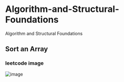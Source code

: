 # Algorithm-and-Structural-Foundations
Algorithm and Structural Foundations

## Sort an Array
### leetcode image
![image](https://github.com/user-attachments/assets/c8453caf-178c-4053-bab7-fead57b02399)

